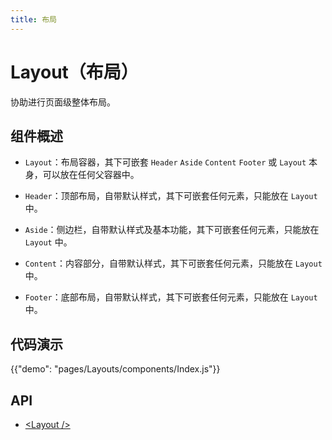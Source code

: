 ```yaml
---
title: 布局
---
```


# Layout（布局）

<p class="description">协助进行页面级整体布局。</p>

## 组件概述

- ```Layout```：布局容器，其下可嵌套 ```Header``` ```Aside``` ```Content``` ```Footer``` 或 ```Layout``` 本身，可以放在任何父容器中。

- ```Header```：顶部布局，自带默认样式，其下可嵌套任何元素，只能放在 ```Layout``` 中。

- ```Aside```：侧边栏，自带默认样式及基本功能，其下可嵌套任何元素，只能放在 ```Layout``` 中。

- ```Content```：内容部分，自带默认样式，其下可嵌套任何元素，只能放在 ```Layout``` 中。

- ```Footer```：底部布局，自带默认样式，其下可嵌套任何元素，只能放在 ```Layout``` 中。

## 代码演示

{{"demo": "pages/Layouts/components/Index.js"}}

## API

- [&lt;Layout /&gt;](/drug-ui/api/Layout)
